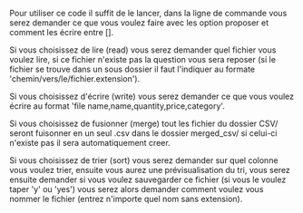 Pour utiliser ce code il suffit de le lancer, 
dans la ligne de commande vous serez demander ce que vous voulez faire avec les option proposer et comment les écrire entre [].

Si vous choisissez de lire (read) vous serez demander quel fichier vous voulez lire, 
si ce fichier n'existe pas la question vous sera reposer 
(si le fichier se trouve dans un sous dossier il faut l'indiquer au formate 'chemin/vers/le/fichier.extension').

Si vous choisissez d'écrire (write) vous serez demander ce que vous voulez écrire au format 'file name,name,quantity,price,category'.

Si vous choisissez de fusionner (merge) tout les fichier du dossier CSV/ seront fuisonner en un seul .csv dans le dossier merged_csv/ si celui-ci n'existe pas il sera automatiquement creer.

Si vous choisissez de trier (sort) vous serez demander sur quel colonne vous voulez trier, ensuite vous aurez une prévisualisation du tri, 
vous serez ensuite demander si vous voulez sauvegarder ce fichier (si vous le voulez taper 'y' ou 'yes') 
vous serez alors demander comment voulez vous nommer le fichier (entrez n'importe quel nom sans extension).
